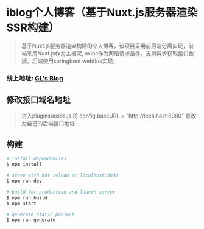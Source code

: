 # iblog个人博客（基于Nuxt.js服务器渲染SSR构建）

> 基于Nuxt.js服务器渲染构建的个人博客，该项目采用前后端分离实现，前端采用Nuxt.js作为主框架, axios作为网络请求插件，支持异步获取接口数据。后端使用springboot webflux实现。

### 线上地址: [GL's Blog](https://gllis.com)


## 修改接口域名地址
> 进入plugins/axios.js 将 config.baseURL = "http://localhost:8080"  修改为自己的后端接口地址

## 构建
``` bash
# install dependencies
$ npm install

# serve with hot reload at localhost:3000
$ npm run dev

# build for production and launch server
$ npm run build
$ npm start

# generate static project
$ npm run generate
```
